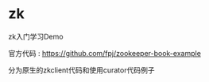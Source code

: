 # zk
zk入门学习Demo

官方代码 :
https://github.com/fpj/zookeeper-book-example


分为原生的zkclient代码和使用curator代码例子
